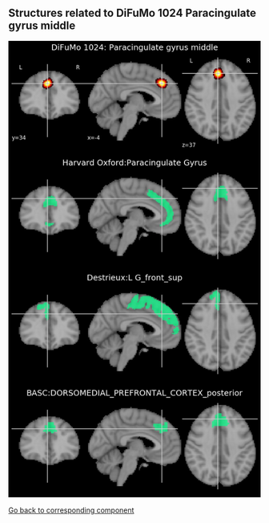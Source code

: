 


## Structures related to DiFuMo 1024 Paracingulate gyrus middle

![509](509.jpg "Structures related to DiFuMo 1024 Paracingulate gyrus middle")

[Go back to corresponding component](https://parietal-inria.github.io/DiFuMo/1024/html/509.html)